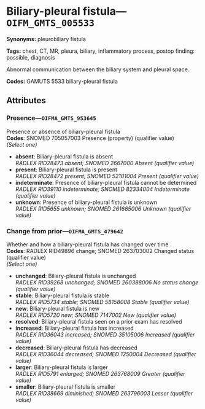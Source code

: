 # Biliary-pleural fistula—`OIFM_GMTS_005533`

**Synonyms:** pleurobiliary fistula

**Tags:** chest, CT, MR, pleura, biliary, inflammatory process, postop finding: possible, diagnosis

Abnormal communication between the biliary system and pleural space.

**Codes:** GAMUTS 5533 biliary-pleural fistula

## Attributes

### Presence—`OIFMA_GMTS_953645`

Presence or absence of biliary-pleural fistula  
**Codes**: SNOMED 705057003 Presence (property) (qualifier value)  
*(Select one)*

- **absent**: Biliary-pleural fistula is absent  
_RADLEX RID28473 absent; SNOMED 2667000 Absent (qualifier value)_
- **present**: Biliary-pleural fistula is present  
_RADLEX RID28472 present; SNOMED 52101004 Present (qualifier value)_
- **indeterminate**: Presence of biliary-pleural fistula cannot be determined  
_RADLEX RID39110 indeterminate; SNOMED 82334004 Indeterminate (qualifier value)_
- **unknown**: Presence of biliary-pleural fistula is unknown  
_RADLEX RID5655 unknown; SNOMED 261665006 Unknown (qualifier value)_

### Change from prior—`OIFMA_GMTS_479642`

Whether and how a biliary-pleural fistula has changed over time  
**Codes**: RADLEX RID49896 change; SNOMED 263703002 Changed status (qualifier value)  
*(Select one)*

- **unchanged**: Biliary-pleural fistula is unchanged  
_RADLEX RID39268 unchanged; SNOMED 260388006 No status change (qualifier value)_
- **stable**: Biliary-pleural fistula is stable  
_RADLEX RID5734 stable; SNOMED 58158008 Stable (qualifier value)_
- **new**: Biliary-pleural fistula is new  
_RADLEX RID5720 new; SNOMED 7147002 New (qualifier value)_
- **resolved**: Biliary-pleural fistula seen on a prior exam has resolved  
- **increased**: Biliary-pleural fistula has increased  
_RADLEX RID36043 increased; SNOMED 35105006 Increased (qualifier value)_
- **decreased**: Biliary-pleural fistula has decreased  
_RADLEX RID36044 decreased; SNOMED 1250004 Decreased (qualifier value)_
- **larger**: Biliary-pleural fistula is larger  
_RADLEX RID5791 enlarged; SNOMED 263768009 Greater (qualifier value)_
- **smaller**: Biliary-pleural fistula is smaller  
_RADLEX RID38669 diminished; SNOMED 263796003 Lesser (qualifier value)_